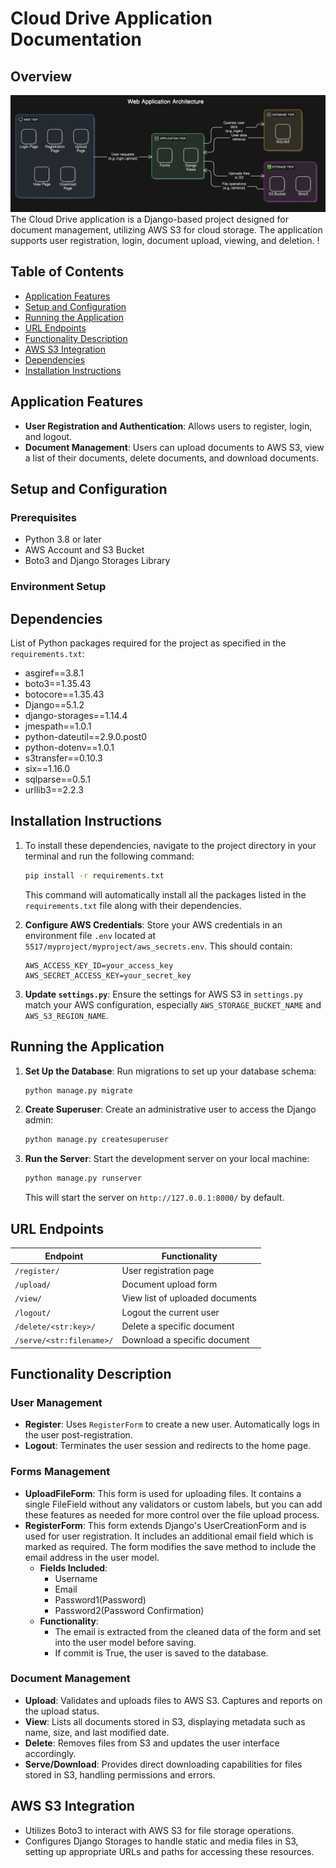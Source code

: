 
# Cloud Drive Application Documentation

## Overview

![](diagram-export-10-22-2024-10_26_23-PM.png)
The Cloud Drive application is a Django-based project designed for document management, utilizing AWS S3 for cloud storage. The application supports user registration, login, document upload, viewing, and deletion.
!
## Table of Contents
- [Application Features](#application-features)
- [Setup and Configuration](#setup-and-configuration)
- [Running the Application](#running-the-application)
- [URL Endpoints](#url-endpoints)
- [Functionality Description](#functionality-description)
- [AWS S3 Integration](#aws-s3-integration)
- [Dependencies](#dependencies)
- [Installation Instructions](#installation-instructions)

## Application Features

- **User Registration and Authentication**: Allows users to register, login, and logout.
- **Document Management**: Users can upload documents to AWS S3, view a list of their documents, delete documents, and download documents.

## Setup and Configuration

### Prerequisites
- Python 3.8 or later
- AWS Account and S3 Bucket
- Boto3 and Django Storages Library

### Environment Setup
## Dependencies

List of Python packages required for the project as specified in the `requirements.txt`:

- asgiref==3.8.1
- boto3==1.35.43
- botocore==1.35.43
- Django==5.1.2
- django-storages==1.14.4
- jmespath==1.0.1
- python-dateutil==2.9.0.post0
- python-dotenv==1.0.1
- s3transfer==0.10.3
- six==1.16.0
- sqlparse==0.5.1
- urllib3==2.2.3

## Installation Instructions

1. To install these dependencies, navigate to the project directory in your terminal and run the following command:

    ```bash
    pip install -r requirements.txt
    ```

    This command will automatically install all the packages listed in the `requirements.txt` file along with their dependencies.

2. **Configure AWS Credentials**:
   Store your AWS credentials in an environment file `.env` located at `5517/myproject/myproject/aws_secrets.env`. This should contain:
   ```
   AWS_ACCESS_KEY_ID=your_access_key
   AWS_SECRET_ACCESS_KEY=your_secret_key
   ```

3. **Update `settings.py`**:
   Ensure the settings for AWS S3 in `settings.py` match your AWS configuration, especially `AWS_STORAGE_BUCKET_NAME` and `AWS_S3_REGION_NAME`.

## Running the Application

1. **Set Up the Database**:
   Run migrations to set up your database schema:
   ```bash
   python manage.py migrate
   ```

2. **Create Superuser**:
   Create an administrative user to access the Django admin:
   ```bash
   python manage.py createsuperuser
   ```

3. **Run the Server**:
   Start the development server on your local machine:
   ```bash
   python manage.py runserver
   ```
   This will start the server on `http://127.0.0.1:8000/` by default.

## URL Endpoints

| Endpoint               | Functionality                          |
|------------------------|----------------------------------------|
| `/register/`           | User registration page                 |
| `/upload/`             | Document upload form                   |
| `/view/`               | View list of uploaded documents        |
| `/logout/`             | Logout the current user                |
| `/delete/<str:key>/`   | Delete a specific document             |
| `/serve/<str:filename>/` | Download a specific document          |

## Functionality Description

### User Management
- **Register**: Uses `RegisterForm` to create a new user. Automatically logs in the user post-registration.
- **Logout**: Terminates the user session and redirects to the home page.

### Forms Management
* **UploadFileForm**: This form is used for uploading files. It contains a single FileField without any validators or custom labels, but you can add these features as needed for more control over the file upload process.
* **RegisterForm**: This form extends Django's UserCreationForm and is used for user registration. It includes an additional email field which is marked as required. The form modifies the save method to include the email address in the user model.
    * **Fields Included**:
        * Username
        * Email
        * Password1(Password)
        * Password2(Password Confirmation)
    * **Functionality**:
        * The email is extracted from the cleaned data of the form and set into the user model before saving.
        * If commit is True, the user is saved to the database.
### Document Management
- **Upload**: Validates and uploads files to AWS S3. Captures and reports on the upload status.
- **View**: Lists all documents stored in S3, displaying metadata such as name, size, and last modified date.
- **Delete**: Removes files from S3 and updates the user interface accordingly.
- **Serve/Download**: Provides direct downloading capabilities for files stored in S3, handling permissions and errors.

## AWS S3 Integration

- Utilizes Boto3 to interact with AWS S3 for file storage operations.
- Configures Django Storages to handle static and media files in S3, setting up appropriate URLs and paths for accessing these resources.



